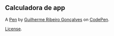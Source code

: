 Calculadora de app
------------------


A [Pen](https://codepen.io/guilhermeribg/pen/eYNowbj) by [Guilherme Ribeiro Gonçalves](https://codepen.io/guilhermeribg) on [CodePen](https://codepen.io).

[License](https://codepen.io/guilhermeribg/pen/eYNowbj/license).